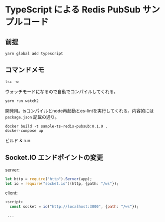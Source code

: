 # TypeScript による Redis PubSub サンプルコード

## 前提

```
yarn global add typescript
```

## コマンドメモ

```
tsc -w
```

ウォッチモードになるので自動でコンパイルしてくれる。

```
yarn run watch2
```

開発用。tsコンパイルとnode再起動とes-lintを実行してくれる。内容的には `package.json` 記載の通り。

```
docker build -t sample-ts-redis-pubsub:0.1.0 .  
docker-compose up
```

ビルド & run

## Socket.IO エンドポイントの変更

server:

```typescript
let http = require("http").Server(app);
let io = require("socket.io")(http, {path: "/ws"});
```

client:

```javascript
<script>
  const socket = io("http://localhost:3000", {path: "/ws"});

 ...
```
